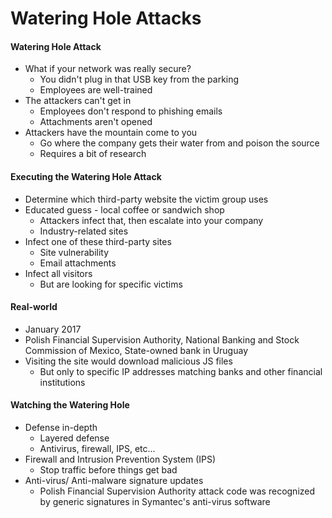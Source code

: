 # Watering Hole Attacks

#### Watering Hole Attack
- What if your network was really secure?
    - You didn't plug in that USB key from the parking
    - Employees are well-trained
- The attackers can't get in
    - Employees don't respond to phishing emails
    - Attachments aren't opened
- Attackers have the mountain come to you
    - Go where the company gets their water from and poison the source
    - Requires a bit of research

#### Executing the Watering Hole Attack
- Determine which third-party website the victim group uses
- Educated guess - local coffee or sandwich shop
    - Attackers infect that, then escalate into your company
    - Industry-related sites
- Infect one of these third-party sites
    - Site vulnerability
    - Email attachments
- Infect all visitors
    - But are looking for specific victims

#### Real-world
- January 2017
- Polish Financial Supervision Authority, National Banking and Stock Commission of Mexico, State-owned bank in Uruguay
- Visiting the site would download malicious JS files
    - But only to specific IP addresses matching banks and other financial institutions

#### Watching the Watering Hole
- Defense in-depth
    - Layered defense
    - Antivirus, firewall, IPS, etc...
- Firewall and Intrusion Prevention System (IPS)
    - Stop traffic before things get bad
- Anti-virus/ Anti-malware signature updates
    - Polish Financial Supervision Authority attack code was recognized by generic signatures in Symantec's anti-virus software